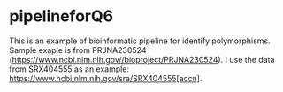 # pipelineforQ6
This is an example of  bioinformatic pipeline for identify polymorphisms. 
Sample exaple is from PRJNA230524 (https://www.ncbi.nlm.nih.gov//bioproject/PRJNA230524).
I use the data from SRX404555 as an example: https://www.ncbi.nlm.nih.gov/sra/SRX404555[accn].
